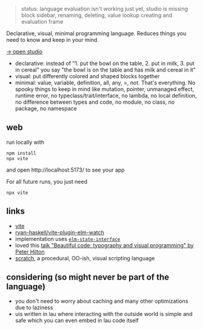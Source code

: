 > status: language evaluation isn't working just yet, studio is missing block sidebar, renaming, deleting, value lookup creating and evaluation frame

Declarative, visual, minimal programming language.
Reduces things you need to know and keep in your mind.

[→ open studio](https://lue-bird.github.io/lau/)

  - declarative:
    instead of
    "1. put the bowl on the table, 2. put in milk, 3. put in cereal"
    you say "the bowl is on the table and has milk and cereal in it"
  - visual:
    put differently colored and shaped blocks together
  - minimal:
    value, variable, definition, all, any, =, not. That's everything.
    No spooky things to keep in mind like mutation, pointer, unmanaged effect, runtime error,
    no typeclass/trait/interface, no lambda, no local definition, no difference between types and code,
    no module, no class, no package, no namespace


## web
run locally with

```shell
npm install
npx vite
```
and open http://localhost:5173/ to see your app

For all future runs, you just need
```shell
npx vite
```


## links

  - [vite](https://vitejs.dev/)
  - [ryan-haskell/vite-plugin-elm-watch](https://github.com/ryan-haskell/vite-plugin-elm-watch)
  - implementation uses [`elm-state-interface`](https://dark.elm.dmy.fr/packages/lue-bird/elm-state-interface/latest/)
  - loved this [talk "Beautiful code: typography and visual programming" by Peter Hilton
  ](https://www.youtube.com/watch?v=rTeqsL4uxws)
  - [scratch](https://scratch.mit.edu/), a procedural, OO-ish, visual scripting language


## considering (so might never be part of the language)

  - you don't need to worry about caching and many other optimizations due to laziness
  - uis written in lau where interacting with the outside world is simple and safe which you can even embed in lau code itself
